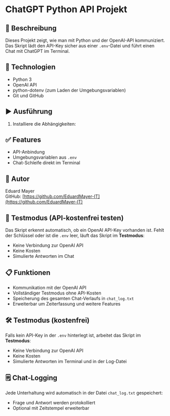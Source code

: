 # ChatGPT Python API Projekt

## 📜 Beschreibung
Dieses Projekt zeigt, wie man mit Python und der OpenAI-API kommuniziert.  
Das Skript lädt den API-Key sicher aus einer `.env`-Datei und führt einen Chat mit ChatGPT im Terminal.

## 🔧 Technologien
- Python 3
- OpenAI API
- python-dotenv (zum Laden der Umgebungsvariablen)
- Git und GitHub

## ▶️ Ausführung
1. Installiere die Abhängigkeiten:


## ✅ Features
- API-Anbindung
- Umgebungsvariablen aus `.env`
- Chat-Schleife direkt im Terminal

## 📎 Autor
Eduard Mayer  
GitHub: [https://github.com/EduardMayer-IT](https://github.com/EduardMayer-IT)

## 🔄 Testmodus (API-kostenfrei testen)
Das Skript erkennt automatisch, ob ein OpenAI API-Key vorhanden ist. 
Fehlt der Schlüssel oder ist die `.env` leer, läuft das Skript im **Testmodus**:
- Keine Verbindung zur OpenAI API
- Keine Kosten
- Simulierte Antworten im Chat

## 📋 Funktionen

- Kommunikation mit der OpenAI API
- Vollständiger Testmodus ohne API-Kosten
- Speicherung des gesamten Chat-Verlaufs in `chat_log.txt`
- Erweiterbar um Zeiterfassung und weitere Features

## 🛠 Testmodus (kostenfrei)
Falls kein API-Key in der `.env` hinterlegt ist, arbeitet das Skript im **Testmodus**:
- Keine Verbindung zur OpenAI API
- Keine Kosten
- Simulierte Antworten im Terminal und in der Log-Datei

## 🗒 Chat-Logging
Jede Unterhaltung wird automatisch in der Datei `chat_log.txt` gespeichert:
- Frage und Antwort werden protokolliert
- Optional mit Zeitstempel erweiterbar
